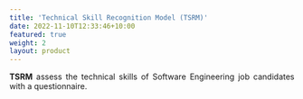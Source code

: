 ```yaml
---
title: 'Technical Skill Recognition Model (TSRM)'
date: 2022-11-10T12:33:46+10:00
featured: true
weight: 2
layout: product
---
```


<p style='text-align: justify;'><strong>TSRM</strong> assess the technical skills of Software Engineering 
job candidates with a questionnaire.</p>
